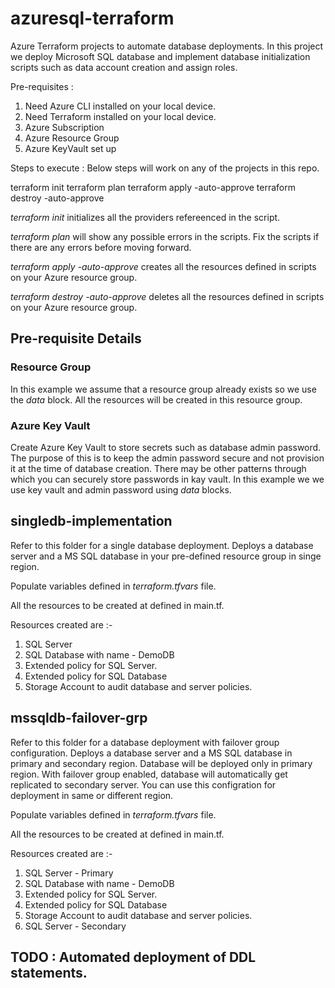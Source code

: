 # azuresql-terraform
Azure Terraform projects to automate database deployments. In this project we deploy Microsoft SQL database and implement database initialization scripts such as data account creation and assign roles.

Pre-requisites :
1. Need Azure CLI installed on your local device.
2. Need Terraform installed on your local device.
3. Azure Subscription
4. Azure Resource Group
5. Azure KeyVault set up

Steps to execute :
 Below steps will work on any of the projects in this repo.

 terraform init
 terraform plan
 terraform apply -auto-approve
 terraform destroy -auto-approve

<i>terraform init</i> initializes all the providers refereenced in the script.

<i>terraform plan</i> will show any possible errors in the scripts. Fix the scripts if there are any errors before moving forward.

<i>terraform apply -auto-approve</i> creates all the resources defined in scripts on your Azure resource group.

<i>terraform destroy -auto-approve</i> deletes all the resources defined in scripts on your Azure resource group.


## Pre-requisite Details

### Resource Group
In this example we assume that a resource group already exists so we use the <i>data</i> block. All the resources will be created in this resource group. 

### Azure Key Vault
Create Azure Key Vault to store secrets such as database admin password. The purpose of this is to keep the admin password secure and not provision it at the time of database creation. There may be other patterns through which you can securely store passwords in kay vault. In this example we we use key vault and admin password using <i>data</i> blocks.

## singledb-implementation
Refer to this folder for a single database deployment. Deploys a database server and a MS SQL database in your pre-defined resource group in singe region.

Populate variables defined in <i>terraform.tfvars</i> file.

All the resources to be created at defined in main.tf.

Resources created are :-
1. SQL Server
2. SQL Database with name - DemoDB
3. Extended policy for SQL Server.
4. Extended policy for SQL Database
5. Storage Account to audit database and server policies.

## mssqldb-failover-grp
Refer to this folder for a database deployment with failover group configuration. Deploys a database server and a MS SQL database in primary and secondary region. Database will be deployed only in primary region. With failover group enabled, database will automatically get replicated to secondary server. You can use this configration for deployment in same or different region.

Populate variables defined in <i>terraform.tfvars</i> file.

All the resources to be created at defined in main.tf.

Resources created are :-
1. SQL Server - Primary
2. SQL Database with name - DemoDB
3. Extended policy for SQL Server.
4. Extended policy for SQL Database
5. Storage Account to audit database and server policies.
6. SQL Server - Secondary

## TODO : Automated deployment of DDL statements.